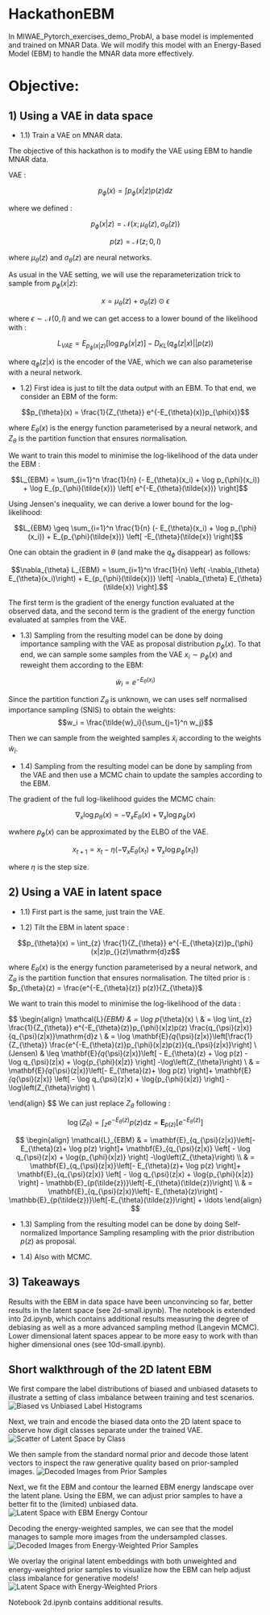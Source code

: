 # HackathonEBM

  

In MIWAE_Pytorch_exercises_demo_ProbAI, a base model is implemented and trained on MNAR Data. We will modify this model with an Energy-Based Model (EBM) to handle the MNAR data more effectively.

  
  

# Objective:
  

 ## 1)  Using a VAE in data space

- 1.1) Train a VAE on MNAR data.

The objective of this hackathon is to modify the VAE using EBM to handle MNAR data.

VAE :

$$p_{\phi}(x) = \int p_{\phi}(x|z)p(z)dz$$

where we defined :

$$p_{\phi}(x|z) = \mathcal{N}(x; \mu_{\theta}(z), \sigma_{\theta}(z))$$

$$p(z) = \mathcal{N}(z; 0, I)$$

where $\mu_{\theta}(z)$ and $\sigma_{\theta}(z)$ are neural networks.

  

As usual in the VAE setting, we will use the reparameterization trick to sample from $p_{\phi}(x|z)$:

$$x = \mu_{\theta}(z) + \sigma_{\theta}(z) \odot \epsilon$$

where $\epsilon \sim \mathcal{N}(0, I)$ and we can get access to a lower bound of the likelihood with :

  

$$L_{VAE} = E_{p_{\phi}(x|z)} \left[ \log p_{\phi}(x|z) \right] - D_{KL}(q_{\phi}(z|x) || p(z))$$

  

where $q_{\phi}(z|x)$ is the encoder of the VAE, which we can also parameterise with a neural network.

  
  

- 1.2) First idea is just to tilt the data output with an EBM. To that end, we consider an EBM of the form:

$$p_{\theta}(x) = \frac{1}{Z_{\theta}} e^{-E_{\theta}(x)}p_{\phi(x)}$$

where $E_{\theta}(x)$ is the energy function parameterised by a neural network, and $Z_{\theta}$ is the partition function that ensures normalisation.

  

We want to train this model to minimise the log-likelihood of the data under the EBM :

$$L_{EBM} = \sum_{i=1}^n \frac{1}{n} (- E_{\theta}(x_i) + \log p_{\phi}(x_i)) + \log E_{p_{\phi}(\tilde{x})} \left[ e^{-E_{\theta}(\tilde{x})} \right]$$

  

Using Jensen's inequality, we can derive a lower bound for the log-likelihood:

$$L_{EBM} \geq \sum_{i=1}^n \frac{1}{n} (- E_{\theta}(x_i) + \log p_{\phi}(x_i)) + E_{p_{\phi}(\tilde{x})} \left[ -E_{\theta}(\tilde{x}) \right]$$

  

One can obtain the gradient in $\theta$ (and make the $q_{\phi}$ disappear) as follows:

  

$$\nabla_{\theta} L_{EBM} = \sum_{i=1}^n \frac{1}{n} \left( -\nabla_{\theta} E_{\theta}(x_i)\right) + E_{p_{\phi}(\tilde{x})} \left[ -\nabla_{\theta} E_{\theta}(\tilde{x}) \right].$$

  

The first term is the gradient of the energy function evaluated at the observed data, and the second term is the gradient of the energy function evaluated at samples from the VAE.

- 1.3) Sampling from the resulting model can be done by doing importance sampling with the VAE as proposal distribution $p_{\phi}(x)$. To that end, we can sample some samples from the VAE $x_i \sim p_{\phi}(x)$ and reweight them according to the EBM:

$$\tilde{w}_i = e^{-E_{\theta}(x_i)}$$

Since the partition function $Z_{\theta}$ is unknown, we can uses self normalised importance sampling (SNIS) to obtain the weights:
$$w_i = \frac{\tilde{w}_i}{\sum_{j=1}^n w_j}$$

Then we can sample from the weighted samples $\tilde{x}_i$ according to the weights $\tilde{w}_i$.


- 1.4) Sampling from the resulting model can be done by sampling from the VAE and then use a MCMC chain to update the samples according to the EBM.

The gradient of the full log-likelihood guides the MCMC chain:

$$\nabla_{x} \log p_{\theta}(x) = -\nabla_{x} E_{\theta}(x) + \nabla_{x} \log p_{\phi}(x)$$

wwhere $p_{\phi}(x)$ can be approximated by the ELBO of the VAE.

  

$$x_{t+1} = x_t - \eta \left( -\nabla_{x} E_{\theta}(x_t) + \nabla_{x} \log p_{\phi}(x_t) \right)$$

where $\eta$ is the step size.

  
  
  
  
  


 ## 2)  Using a VAE in latent space

- 1.1) First part is the same, just train the VAE.


- 1.2) Tilt the EBM in latent space :

$$p_{\theta}(x) = \int_{z} \frac{1}{Z_{\theta}} e^{-E_{\theta}(z)}p_{\phi}(x|z)p_{}(z)\mathrm{d}z$$

where $E_{\theta}(x)$ is the energy function parameterised by a neural network, and $Z_{\theta}$ is the partition function that ensures normalisation.
The tilted prior is : $p_{\theta}(z) = \frac{e^{-E_{\theta}(z)} p(z)}{Z_{\theta}}$

We want to train this model to minimise the log-likelihood of the data :

$$
\begin{align}
\mathcal{L}_{EBM} & = \log p_{\theta}(x) \\
& = \log \int_{z} \frac{1}{Z_{\theta}} e^{-E_{\theta}(z)}p_{\phi}(x|z)p(z) \frac{q_{\psi}(z|x)}{q_{\psi}(z|x)}\mathrm{d}z \\
& = \log \mathbf{E}_{q_{\psi}(z|x)}\left[\frac{1}{Z_{\theta}}  \frac{e^{-E_{\theta}(z)}p_{\phi}(x|z)p(z)}{q_{\psi}(z|x)}\right] \\
(Jensen) & \leq \mathbf{E}_{q_{\psi}(z|x)}\left[  - E_{\theta}(z) + \log p(z) - \log q_{\psi}(z|x) + \log{p_{\phi}(x|z)}  \right] -\log\left(Z_{\theta}\right) \\
& = \mathbf{E}_{q_{\psi}(z|x)}\left[- E_{\theta}(z)+ \log p(z) \right]+ \mathbf{E}_{q_{\psi}(z|x)} \left[ - \log q_{\psi}(z|x) + \log{p_{\phi}(x|z)} \right]  -\log\left(Z_{\theta}\right) \\

\end{align}
$$
We can just replace $Z_{\theta}$ following :

$$\log(Z_{\theta}) = \int_{z} e^{-E_{\theta}(z)}p(z)\mathrm{dz} = \mathbf{E}_{p(z)}\left[ e^{-E_{\theta}(z)} \right]
$$


  
$$
\begin{align}
\mathcal{L}_{EBM} & =  \mathbf{E}_{q_{\psi}(z|x)}\left[- E_{\theta}(z)+ \log p(z) \right]+ \mathbf{E}_{q_{\psi}(z|x)} \left[ - \log q_{\psi}(z|x) + \log{p_{\phi}(x|z)} \right]  -\log\left(Z_{\theta}\right) \\
& = \mathbf{E}_{q_{\psi}(z|x)}\left[- E_{\theta}(z)+ \log p(z) \right]+ \mathbf{E}_{q_{\psi}(z|x)} \left[ - \log q_{\psi}(z|x) + \log{p_{\phi}(x|z)} \right] - \mathbb{E}_{p(\tilde{z})}\left[-E_{\theta}(\tilde{z})\right] \\
& = \mathbf{E}_{q_{\psi}(z|x)}\left[- E_{\theta}(z)\right] - \mathbb{E}_{p(\tilde{z})}\left[-E_{\theta}(\tilde{z})\right] + \ldots
\end{align}
$$


- 1.3) Sampling from the resulting model can be done by doing Self-normalized Importance Sampling resampling with the prior distribution $p(z)$ as proposal.

- 1.4) Also with MCMC.

## 3) Takeaways

Results with the EBM in data space have been unconvincing so far, better results in the latent space (see 2d-small.ipynb). The notebook is extended into 2d.ipynb, which contains additional results measuring the degree of debiasing as well as a more advanced sampling method (Langevin MCMC). Lower dimensional latent spaces appear to be more easy to work with than higher dimensional ones (see 10d-small.ipynb).

## Short walkthrough of the 2D latent EBM
We first compare the label distributions of biased and unbiased datasets to illustrate a setting of class imbalance between training and test scenarios.  
![Biased vs Unbiased Label Histograms](figs/bias_unbias_histograms.png)

Next, we train and encode the biased data onto the 2D latent space to observe how digit classes separate under the trained VAE.
![Scatter of Latent Space by Class](figs/latent_space_scatter.png)

We then sample from the standard normal prior and decode those latent vectors to inspect the raw generative quality based on prior-sampled images.
![Decoded Images from Prior Samples](figs/decoded_prior_samples.png)

Next, we fit the EBM and contour the learned EBM energy landscape over the latent plane. Using the EBM, we can adjust prior samples to have a better fit to the (limited) unbiased data.
![Latent Space with EBM Energy Contour](figs/latent_space_ebm_contour.png)


Decoding the energy-weighted samples, we can see that the model manages to sample more images from the undersampled classes.
![Decoded Images from Energy-Weighted Prior Samples](figs/decoded_energy_samples.png)

We overlay the original latent embeddings with both unweighted and energy-weighted prior samples to visualize how the EBM can help adjust class imbalance for generative models!  
![Latent Space with Energy-Weighted Priors](figs/latent_space_scatter_ew_priors.png)

Notebook 2d.ipynb contains additional results.



